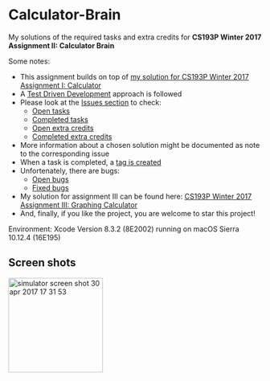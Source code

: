 # Calculator-Brain
My solutions of the required tasks and extra credits for **CS193P Winter 2017 Assignment II: Calculator Brain**

Some notes:
* This assignment builds on top of [my solution for CS193P Winter 2017 Assignment I: Calculator](https://github.com/petervanhoef/Calculator)
* A [Test Driven Development](https://en.wikipedia.org/wiki/Test-driven_development) approach is followed
* Please look at the [Issues section](https://github.com/petervanhoef/Calculator-Brain/issues) to check:
  * [Open tasks](https://github.com/petervanhoef/Calculator-Brain/issues?q=is%3Aopen+is%3Aissue+label%3Atask)
  * [Completed tasks](https://github.com/petervanhoef/Calculator-Brain/issues?q=is%3Aissue+is%3Aclosed+label%3Atask)
  * [Open extra credits](https://github.com/petervanhoef/Calculator-Brain/issues?q=is%3Aopen+is%3Aissue+label%3A%22extra%20credit%22)
  * [Completed extra credits](https://github.com/petervanhoef/Calculator-Brain/issues?q=is%3Aissue+is%3Aclosed+label%3A%22extra%20credit%22)
* More information about a chosen solution might be documented as note to the corresponding issue
* When a task is completed, a [tag is created](https://github.com/petervanhoef/Calculator-Brain/releases)
* Unfortenately, there are bugs:
  * [Open bugs](https://github.com/petervanhoef/Calculator-Brain/issues?q=is%3Aopen+is%3Aissue+label%3Abug)
  * [Fixed bugs](https://github.com/petervanhoef/Calculator-Brain/issues?q=is%3Aissue+is%3Aclosed+label%3Abug)
* My solution for assignment III can be found here: [CS193P Winter 2017 Assignment III: Graphing Calculator](https://github.com/petervanhoef/Graphing-Calculator)  
* And, finally, if you like the project, you are welcome to star this project!

Environment: Xcode Version 8.3.2 (8E2002) running on macOS Sierra 10.12.4 (16E195)

## Screen shots
<img width="188" alt="simulator screen shot 30 apr 2017 17 31 53" src="https://cloud.githubusercontent.com/assets/24625595/25565640/23fde8dc-2dcb-11e7-870f-17282ce625ca.png">
